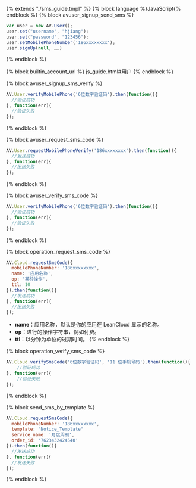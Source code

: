 {% extends "./sms_guide.tmpl" %}
{% block language %}JavaScript{% endblock %}
{% block avuser_signup_send_sms %}
  ```javascript
var user = new AV.User();
user.set("username", "hjiang");
user.set("password", "123456");
user.setMobilePhoneNumber('186xxxxxxxx');
user.signUp(null, ……)
  ```
{% endblock %}

{% block builtin_account_url %}
js_guide.html#用户
{% endblock %}

{% block avuser_signup_sms_verify %}
  ```javascript
  AV.User.verifyMobilePhone('6位数字验证码').then(function(){
    //验证成功
  }, function(err){
    //验证失败
  });
  ```
{% endblock %}

{% block avuser_request_sms_code %}
  ```javascript
AV.User.requestMobilePhoneVerify('186xxxxxxxx').then(function(){
    //发送成功
}, function(err){
    //发送失败
  });
```
{% endblock %}

{% block avuser_verify_sms_code %}
  ```javascript
AV.User.verifyMobilePhone('6位数字验证码').then(function(){
    //验证成功
}, function(err){
    //验证失败
});
  ```
{% endblock %}

{% block operation_request_sms_code %}
  ```javascript
AV.Cloud.requestSmsCode({
    mobilePhoneNumber: '186xxxxxxxx',
    name: '应用名称',
    op: '某种操作',
    ttl: 10
}).then(function(){
    //发送成功
}, function(err){
    //发送失败
});
  ```
  * **name**：应用名称，默认是你的应用在 LeanCloud 显示的名称。
  * **op**：进行的操作字符串，例如付费。
  * **ttl**：以分钟为单位的过期时间。
{% endblock %}

{% block operation_verify_sms_code %}
  ```javascript
AV.Cloud.verifySmsCode('6位数字验证码', '11 位手机号码').then(function(){
      //验证成功
}, function(err){
      //验证失败
});
  ```
{% endblock %}

{% block send_sms_by_template %}
```javascript
AV.Cloud.requestSmsCode({
  mobilePhoneNumber: '186xxxxxxxx',
  template: "Notice_Template"
  service_name: '月度周刊',
  order_id: '7623432424540'
}).then(function(){
  //发送成功
}, function(err){
  //发送失败
});
```
{% endblock %}
